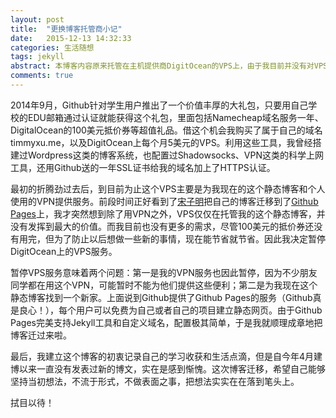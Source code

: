 ```yaml
---
layout: post
title:  "更换博客托管商小记"
date:   2015-12-13 14:32:33
categories: 生活随想
tags: jekyll
abstract: 本博客内容原来托管在主机提供商DigitOcean的VPS上，由于我目前并没有对VPS的需求，鉴于节省经费的目的，暂时停止了DigitOcean的VPS服务，改为托管在著名代码管理平台Github提供的Github Pages服务上。
comments: true
---
```

2014年9月，Github针对学生用户推出了一个价值丰厚的大礼包，只要用自己学校的EDU邮箱通过认证就能获得这个礼包，里面包括Namecheap域名服务一年、DigitalOcean的100美元抵价券等超值礼品。借这个机会我购买了属于自己的域名timmyxu.me，以及DigitOcean上每个月5美元的VPS。利用这些工具，我曾经搭建过Wordpress这类的博客系统，也配置过Shadowsocks、VPN这类的科学上网工具，还用Github送的一年SSL证书给我的域名加上了HTTPS认证。

最初的折腾劲过去后，到目前为止这个VPS主要是为我现在的这个静态博客和个人使用的VPN提供服务。前段时间正好看到了[宋子明](https://blog.szm.me)把自己的博客迁移到了[Github Pages](https://pages.github.com)上，我才突然想到除了用VPN之外，VPS仅仅在托管我的这个静态博客，并没有发挥到最大的价值。而我目前也没有更多的需求，尽管100美元的抵价券还没有用完，但为了防止以后想做一些新的事情，现在能节省就节省。因此我决定暂停DigitOcean上的VPS服务。

暂停VPS服务意味着两个问题：第一是我的VPN服务也因此暂停，因为不少朋友同学都在用这个VPN，可能暂时不能为他们提供这些便利；第二是为我现在这个静态博客找到一个新家。上面说到Github提供了Github Pages的服务（Github真是良心！），每个用户可以免费为自己或者自己的项目建立静态网页。由于Github Pages完美支持Jekyll工具和自定义域名，配置极其简单，于是我就顺理成章地把博客迁过来啦。

最后，我建立这个博客的初衷记录自己的学习收获和生活点滴，但是自今年4月建博以来一直没有发表过新的博文，实在是感到惭愧。这次博客迁移，希望自己能够坚持当初想法，不流于形式，不做表面之事，把想法实实在在落到笔头上。

拭目以待！